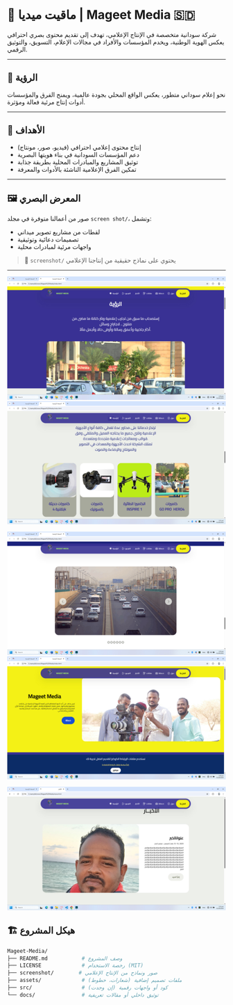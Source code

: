 # 🎥 ماقيت ميديا | Mageet Media 🇸🇩

شركة سودانية متخصصة في الإنتاج الإعلامي، تهدف إلى تقديم محتوى بصري احترافي يعكس الهوية الوطنية، ويخدم المؤسسات والأفراد في مجالات الإعلام، التسويق، والتوثيق الرقمي.

---

## 🧭 الرؤية

نحو إعلام سوداني متطور، يعكس الواقع المحلي بجودة عالمية، ويمنح الفرق والمؤسسات أدوات إنتاج مرئية فعالة ومؤثرة.

---

## 🎯 الأهداف

- إنتاج محتوى إعلامي احترافي (فيديو، صور، مونتاج)
- دعم المؤسسات السودانية في بناء هويتها البصرية
- توثيق المشاريع والمبادرات المحلية بطريقة جذابة
- تمكين الفرق الإعلامية الناشئة بالأدوات والمعرفة

---

## 🖼️ المعرض البصري

صور من أعمالنا متوفرة في مجلد `screen shot/`، وتشمل:

- لقطات من مشاريع تصوير ميداني
- تصميمات دعائية وتوثيقية
- واجهات مرئية لمبادرات محلية

> 📂 `screenshot/` يحتوي على نماذج حقيقية من إنتاجنا الإعلامي

---

![واجهة ماقيت ميديا](Screen%20Shot/home.jpg)
![واجهة ماقيت ميديا](Screen%20Shot/our_tools.jpg)

![واجهة ماقيت ميديا](Screen%20Shot/home_3.jpg)
![واجهة ماقيت ميديا](Screen%20Shot/main.jpg)

![واجهة ماقيت ميديا](Screen%20Shot/news.jpg)


## 🏗️ هيكل المشروع

```bash
Mageet-Media/
├── README.md           # وصف المشروع
├── LICENSE             # رخصة الاستخدام (MIT)
├── screenshot/        # صور ونماذج من الإنتاج الإعلامي
├── assets/             # ملفات تصميم إضافية (شعارات، خطوط)
├── src/                # كود أو واجهات رقمية (إن وجدت)
└── docs/               # توثيق داخلي أو مقالات تعريفية
